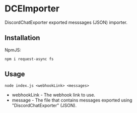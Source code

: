 # DCEImporter
DiscordChatExporter exported messsages (JSON) importer.

## Installation
NpmJS:
```
npm i request-async fs
```

## Usage
```
node index.js <webhookLink> <messages>
```

- webhookLink - The webhook link to use.
- message - The file that contains messages exported using "DiscordChatExporter" (JSON).